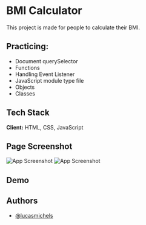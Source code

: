 
# BMI Calculator

This project is made for people to calculate their BMI.
## Practicing:

- Document querySelector
- Functions
- Handling Event Listener
- JavaScript module type file
- Objects
- Classes

## Tech Stack

**Client:** HTML, CSS, JavaScript

## Page Screenshot

![App Screenshot](https://i.imgur.com/tX2piEQ.png)
![App Screenshot](https://i.imgur.com/9bVbTGO.png)





## Demo



## Authors

- [@lucasmichels](https://www.github.com/lucasmichels)